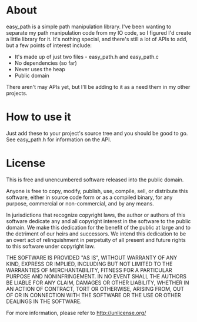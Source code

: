 # About
easy_path is a simple path manipulation library. I've been wanting to separate my path manipulation
code from my IO code, so I figured I'd create a little library for it. It's nothing special, and
there's still a lot of APIs to add, but a few points of interest include:
 - It's made up of just two files - easy_path.h and easy_path.c
 - No dependencies (so far)
 - Never uses the heap
 - Public domain

There aren't may APIs yet, but I'll be adding to it as a need them in my other projects.

 
# How to use it
Just add these to your project's source tree and you should be good to go. See easy_path.h for
information on the API.


# License
This is free and unencumbered software released into the public domain.

Anyone is free to copy, modify, publish, use, compile, sell, or
distribute this software, either in source code form or as a compiled
binary, for any purpose, commercial or non-commercial, and by any
means.

In jurisdictions that recognize copyright laws, the author or authors
of this software dedicate any and all copyright interest in the
software to the public domain. We make this dedication for the benefit
of the public at large and to the detriment of our heirs and
successors. We intend this dedication to be an overt act of
relinquishment in perpetuity of all present and future rights to this
software under copyright law.

THE SOFTWARE IS PROVIDED "AS IS", WITHOUT WARRANTY OF ANY KIND,
EXPRESS OR IMPLIED, INCLUDING BUT NOT LIMITED TO THE WARRANTIES OF
MERCHANTABILITY, FITNESS FOR A PARTICULAR PURPOSE AND NONINFRINGEMENT.
IN NO EVENT SHALL THE AUTHORS BE LIABLE FOR ANY CLAIM, DAMAGES OR
OTHER LIABILITY, WHETHER IN AN ACTION OF CONTRACT, TORT OR OTHERWISE,
ARISING FROM, OUT OF OR IN CONNECTION WITH THE SOFTWARE OR THE USE OR
OTHER DEALINGS IN THE SOFTWARE.

For more information, please refer to <http://unlicense.org/>